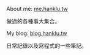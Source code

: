 About me: [me.hanklu.tw](https://me.hanklu.tw)

做過的各種事大集合。

My blog: [blog.hanklu.tw](https://blog.hanklu.tw)

日常記錄以及寫程式的一些筆記。
